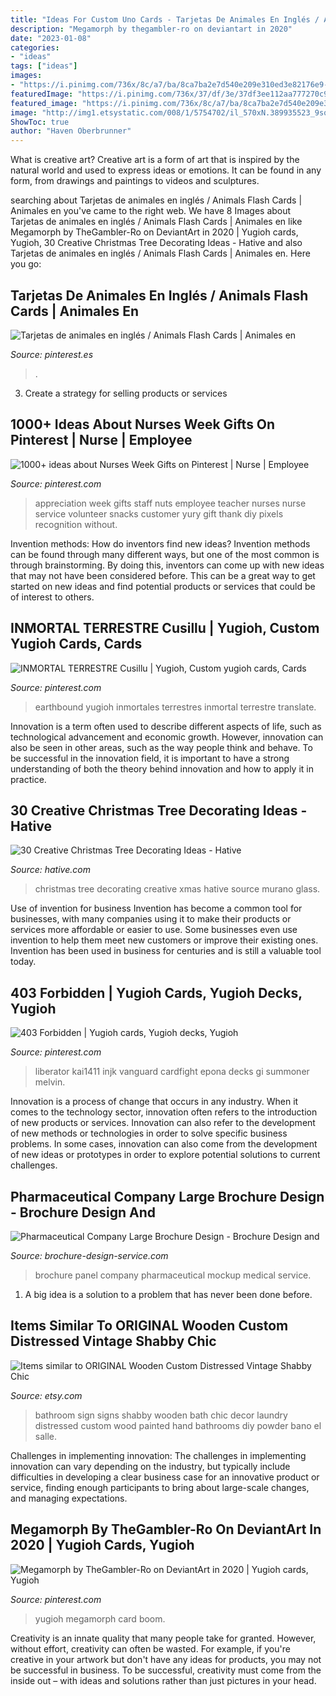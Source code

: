 ```yaml
---
title: "Ideas For Custom Uno Cards - Tarjetas De Animales En Inglés / Animals Flash Cards"
description: "Megamorph by thegambler-ro on deviantart in 2020"
date: "2023-01-08"
categories:
- "ideas"
tags: ["ideas"]
images:
- "https://i.pinimg.com/736x/8c/a7/ba/8ca7ba2e7d540e209e310ed3e82176e9--cardfight-vanguard-the-liberator.jpg"
featuredImage: "https://i.pinimg.com/736x/37/df/3e/37df3ee112aa777270c9f6bd7f232db1.jpg"
featured_image: "https://i.pinimg.com/736x/8c/a7/ba/8ca7ba2e7d540e209e310ed3e82176e9--cardfight-vanguard-the-liberator.jpg"
image: "http://img1.etsystatic.com/008/1/5754702/il_570xN.389935523_9sqs.jpg"
ShowToc: true
author: "Haven Oberbrunner"
---
```



What is creative art?
Creative art is a form of art that is inspired by the natural world and used to express ideas or emotions. It can be found in any form, from drawings and paintings to videos and sculptures.

	

		
searching about Tarjetas de animales en inglés / Animals Flash Cards | Animales en you've came to the right web. We have 8 Images about Tarjetas de animales en inglés / Animals Flash Cards | Animales en like Megamorph by TheGambler-Ro on DeviantArt in 2020 | Yugioh cards, Yugioh, 30 Creative Christmas Tree Decorating Ideas - Hative and also Tarjetas de animales en inglés / Animals Flash Cards | Animales en. Here you go:
		
    
## Tarjetas De Animales En Inglés / Animals Flash Cards | Animales En

<img loading=lazy src="https://i.pinimg.com/736x/89/d5/e9/89d5e90a21b2118ddc7c001ace827183.jpg" onerror="this.onerror=null;this.src='https://tse1.mm.bing.net/th?id=OIP.ge-kHlNQwZXUblW7ZBuPxwHaKd&amp;pid=15.1';" alt="Tarjetas de animales en inglés / Animals Flash Cards | Animales en">

_Source: pinterest.es_

>. 

	

3. Create a strategy for selling products or services 

    
## 1000+ Ideas About Nurses Week Gifts On Pinterest | Nurse | Employee

<img loading=lazy src="https://i.pinimg.com/736x/14/d1/89/14d189eabe97bf57fe5ff5d1e867d910--nurses-week-gifts-staff-gifts.jpg" onerror="this.onerror=null;this.src='https://tse4.mm.bing.net/th?id=OIP.9okNUpsp5_uubeKYB0T_NAHaJ3&amp;pid=15.1';" alt="1000+ ideas about Nurses Week Gifts on Pinterest | Nurse | Employee">

_Source: pinterest.com_

>appreciation week gifts staff nuts employee teacher nurses nurse service volunteer snacks customer yury gift thank diy pixels recognition without. 

	

Invention methods: How do inventors find new ideas?
Invention methods can be found through many different ways, but one of the most common is through brainstorming. By doing this, inventors can come up with new ideas that may not have been considered before. This can be a great way to get started on new ideas and find potential products or services that could be of interest to others.

    
## INMORTAL TERRESTRE Cusillu | Yugioh, Custom Yugioh Cards, Cards

<img loading=lazy src="https://i.pinimg.com/736x/37/df/3e/37df3ee112aa777270c9f6bd7f232db1.jpg" onerror="this.onerror=null;this.src='https://tse1.mm.bing.net/th?id=OIP.00oYS5udjUv7TVV4pZlUiwHaKz&amp;pid=15.1';" alt="INMORTAL TERRESTRE Cusillu | Yugioh, Custom yugioh cards, Cards">

_Source: pinterest.com_

>earthbound yugioh inmortales terrestres inmortal terrestre translate. 

	

Innovation is a term often used to describe different aspects of life, such as technological advancement and economic growth. However, innovation can also be seen in other areas, such as the way people think and behave. To be successful in the innovation field, it is important to have a strong understanding of both the theory behind innovation and how to apply it in practice.

    
## 30 Creative Christmas Tree Decorating Ideas - Hative

<img loading=lazy src="https://hative.com/wp-content/uploads/2014/11/christmas-tree-decorating-ideas/3-christmas-tree-decorating-ideas.jpg" onerror="this.onerror=null;this.src='https://tse2.mm.bing.net/th?id=OIP.rQCApYSfsbvfFDrHbgTfMgHaLH&amp;pid=15.1';" alt="30 Creative Christmas Tree Decorating Ideas - Hative">

_Source: hative.com_

>christmas tree decorating creative xmas hative source murano glass. 

	

Use of invention for business
Invention has become a common tool for businesses, with many companies using it to make their products or services more affordable or easier to use. Some businesses even use invention to help them meet new customers or improve their existing ones. Invention has been used in business for centuries and is still a valuable tool today.

    
## 403 Forbidden | Yugioh Cards, Yugioh Decks, Yugioh

<img loading=lazy src="https://i.pinimg.com/736x/8c/a7/ba/8ca7ba2e7d540e209e310ed3e82176e9--cardfight-vanguard-the-liberator.jpg" onerror="this.onerror=null;this.src='https://tse2.mm.bing.net/th?id=OIP.lkB5EJhrODh4wevbbvxicgHaKz&amp;pid=15.1';" alt="403 Forbidden | Yugioh cards, Yugioh decks, Yugioh">

_Source: pinterest.com_

>liberator kai1411 injk vanguard cardfight epona decks gi summoner melvin. 

	

Innovation is a process of change that occurs in any industry. When it comes to the technology sector, innovation often refers to the introduction of new products or services. Innovation can also refer to the development of new methods or technologies in order to solve specific business problems. In some cases, innovation can also come from the development of new ideas or prototypes in order to explore potential solutions to current challenges.

    
## Pharmaceutical Company Large Brochure Design - Brochure Design And

<img loading=lazy src="https://www.brochure-design-service.com/wp-content/uploads/2014/10/Unipharma-Mockup.jpg" onerror="this.onerror=null;this.src='https://tse2.mm.bing.net/th?id=OIP.8U1ToUt7YOIVELmd94KqBwHaE8&amp;pid=15.1';" alt="Pharmaceutical Company Large Brochure Design - Brochure Design and">

_Source: brochure-design-service.com_

>brochure panel company pharmaceutical mockup medical service. 

	

1. A big idea is a solution to a problem that has never been done before.

    
## Items Similar To ORIGINAL Wooden Custom Distressed Vintage Shabby Chic

<img loading=lazy src="http://img1.etsystatic.com/008/1/5754702/il_570xN.389935523_9sqs.jpg" onerror="this.onerror=null;this.src='https://tse4.mm.bing.net/th?id=OIP.8nGRH8ilcWyio9MpPSSX-QHaJ4&amp;pid=15.1';" alt="Items similar to ORIGINAL Wooden Custom Distressed Vintage Shabby Chic">

_Source: etsy.com_

>bathroom sign signs shabby wooden bath chic decor laundry distressed custom wood painted hand bathrooms diy powder bano el salle. 

	

Challenges in implementing innovation:
The challenges in implementing innovation can vary depending on the industry, but typically include difficulties in developing a clear business case for an innovative product or service, finding enough participants to bring about large-scale changes, and managing expectations.

    
## Megamorph By TheGambler-Ro On DeviantArt In 2020 | Yugioh Cards, Yugioh

<img loading=lazy src="https://i.pinimg.com/736x/7c/80/1b/7c801b51bdf3546644e687fd950c9f8c.jpg" onerror="this.onerror=null;this.src='https://tse3.mm.bing.net/th?id=OIP.0Vl8i0rxYd6hxJL-_9c1mAHaKz&amp;pid=15.1';" alt="Megamorph by TheGambler-Ro on DeviantArt in 2020 | Yugioh cards, Yugioh">

_Source: pinterest.com_

>yugioh megamorph card boom. 

	

Creativity is an innate quality that many people take for granted. However, without effort, creativity can often be wasted. For example, if you're creative in your artwork but don't have any ideas for products, you may not be successful in business. To be successful, creativity must come from the inside out – with ideas and solutions rather than just pictures in your head.

